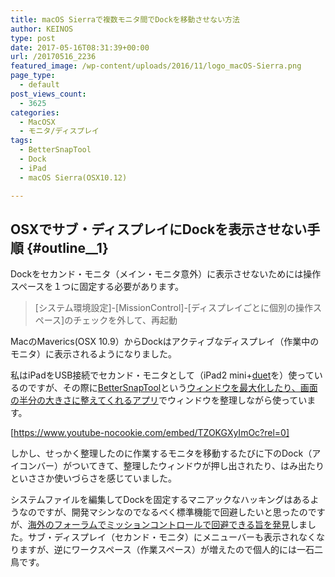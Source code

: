 ```yaml
---
title: macOS Sierraで複数モニタ間でDockを移動させない方法
author: KEINOS
type: post
date: 2017-05-16T08:31:39+00:00
url: /20170516_2236
featured_image: /wp-content/uploads/2016/11/logo_macOS-Sierra.png
page_type:
  - default
post_views_count:
  - 3625
categories:
  - MacOSX
  - モニタ/ディスプレイ
tags:
  - BetterSnapTool
  - Dock
  - iPad
  - macOS Sierra(OSX10.12)

---
```

## OSXでサブ・ディスプレイにDockを表示させない手順 {#outline__1}

Dockをセカンド・モニタ（メイン・モニタ意外）に表示させないためには操作スペースを１つに固定する必要があります。

> [システム環境設定]-[MissionControl]-[ディスプレイごとに個別の操作スペース]のチェックを外して、再起動 

MacのMaverics(OSX 10.9）からDockはアクティブなディスプレイ（作業中のモニタ）に表示されるようになりました。

私はiPadをUSB接続でセカンド・モニタとして（iPad2 mini+<a href="https://www.duetdisplay.com/jp/" target="_blank">duet</a>を）使っているのですが、その際に<a href="https://www.boastr.net/bettersnaptool/" target="_blank">BetterSnapTool</a>という<a href="/20120521_873" target="_blank">ウィンドウを最大化したり、画面の半分の大きさに整えてくれるアプリ</a>でウィンドウを整理しながら使っています。

[https://www.youtube-nocookie.com/embed/TZOKGXyImOc?rel=0] 

しかし、せっかく整理したのに作業するモニタを移動するたびに下のDock（アイコンバー）がついてきて、整理したウィンドウが押し出されたり、はみ出たりといささか使いづらさを感じていました。

システムファイルを編集してDockを固定するマニアックなハッキングはあるようなのですが、開発マシンなのでなるべく標準機能で回避したいと思ったのですが、<a href="https://discussions.apple.com/message/23568582#message23568582" target="_blank">海外のフォーラムでミッションコントロールで回避できる旨を発見</a>しました。サブ・ディスプレイ（セカンド・モニタ）にメニューバーも表示されなくなりますが、逆にワークスペース（作業スペース）が増えたので個人的には一石二鳥です。